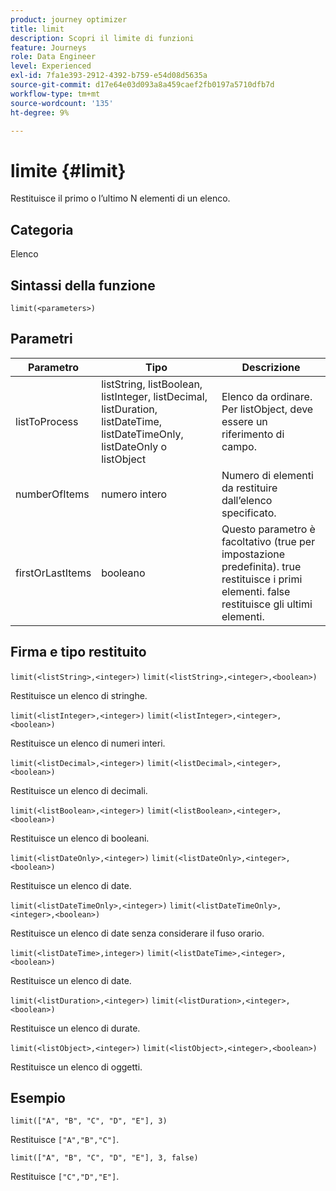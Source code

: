 ```yaml
---
product: journey optimizer
title: limit
description: Scopri il limite di funzioni
feature: Journeys
role: Data Engineer
level: Experienced
exl-id: 7fa1e393-2912-4392-b759-e54d08d5635a
source-git-commit: d17e64e03d093a8a459caef2fb0197a5710dfb7d
workflow-type: tm+mt
source-wordcount: '135'
ht-degree: 9%

---
```


# limite {#limit}

Restituisce il primo o l’ultimo N elementi di un elenco.

## Categoria

Elenco

## Sintassi della funzione

`limit(<parameters>)`

## Parametri

| Parametro | Tipo | Descrizione |
|-----------|------------------|------------------|
| listToProcess | listString, listBoolean, listInteger, listDecimal, listDuration, listDateTime, listDateTimeOnly, listDateOnly o listObject | Elenco da ordinare. Per listObject, deve essere un riferimento di campo. |
| numberOfItems | numero intero | Numero di elementi da restituire dall’elenco specificato. |
| firstOrLastItems | booleano | Questo parametro è facoltativo (true per impostazione predefinita). true restituisce i primi elementi. false restituisce gli ultimi elementi. |

## Firma e tipo restituito

`limit(<listString>,<integer>)`
`limit(<listString>,<integer>,<boolean>)`

Restituisce un elenco di stringhe.

`limit(<listInteger>,<integer>)`
`limit(<listInteger>,<integer>,<boolean>)`

Restituisce un elenco di numeri interi.

`limit(<listDecimal>,<integer>)`
`limit(<listDecimal>,<integer>,<boolean>)`

Restituisce un elenco di decimali.

`limit(<listBoolean>,<integer>)`
`limit(<listBoolean>,<integer>,<boolean>)`

Restituisce un elenco di booleani.

`limit(<listDateOnly>,<integer>)`
`limit(<listDateOnly>,<integer>,<boolean>)`

Restituisce un elenco di date.

`limit(<listDateTimeOnly>,<integer>)`
`limit(<listDateTimeOnly>,<integer>,<boolean>)`

Restituisce un elenco di date senza considerare il fuso orario.

`limit(<listDateTime>,integer>)`
`limit(<listDateTime>,<integer>,<boolean>)`

Restituisce un elenco di date.

`limit(<listDuration>,<integer>)`
`limit(<listDuration>,<integer>,<boolean>)`

Restituisce un elenco di durate.

`limit(<listObject>,<integer>)`
`limit(<listObject>,<integer>,<boolean>)`

Restituisce un elenco di oggetti.

## Esempio

`limit(["A", "B", "C", "D", "E"], 3)`

Restituisce `["A","B","C"]`.

`limit(["A", "B", "C", "D", "E"], 3, false)`

Restituisce `["C","D","E"]`.
